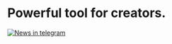 # Powerful tool for creators.
[![News in telegram](https://web.telegram.org/k/assets/img/android-chrome-192x192.png?v=jw3mK7G9Ry)](https://t.me/power_diffusion)
